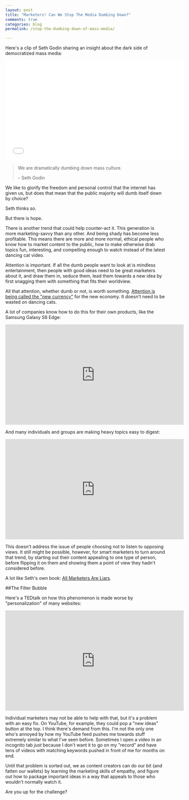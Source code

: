 ```yaml
---
layout: post
title: "Marketers! Can We Stop The Media Dumbing Down?"
comments: true
categories: blog
permalink: /stop-the-dumbing-down-of-mass-media/

---
```


Here's a clip of Seth Godin sharing an insight about the dark side of democratized mass media:

<iframe width="560" height="315" src="//www.youtube.com/embed/OGJUF3aAhhc?start=1898&end=1974" frameborder="0"> </iframe>

> We are dramatically dumbing down mass culture.
>
> – Seth Godin

We like to glorify the freedom and personal control that the internet has given us, but does that mean that the public majority will dumb itself down by choice? 

Seth thinks so. 

But there is hope. 

<!-- more -->

There is another trend that could help counter-act it. This generation is more marketing-savvy than any other. And being shady has become less profitable. This means there are more and more normal, ethical people who know how to market content to the public, how to make otherwise drab topics fun, interesting, and compelling enough to watch instead of the latest dancing cat video. 

Attention is important. If all the dumb people want to look at is mindless entertainment, then people with good ideas need to be great marketers about it, and draw them in, seduce them, lead them towards a new idea by first snagging them with something that fits their worldview. 

All that attention, whether dumb or not, is worth something. [Attention is being called the "new currency"](http://www.entrepreneur.com/article/243087) for the new economy. It doesn't need to be wasted on dancing cats. 

A lot of companies know how to do this for their own products, like the Samsung Galaxy S6 Edge: 

<iframe width="560" height="315" src="https://www.youtube.com/embed/K79w0kRS4BA" frameborder="0"> </iframe>

And many individuals and groups are making heavy topics easy to digest:

<iframe width="560" height="315" src="https://www.youtube.com/embed/NbuUW9i-mHs" frameborder="0"> </iframe>

This doesn't address the issue of people choosing not to listen to opposing views. It still might be possible, however, for smart marketers to turn around that trend, by starting out their content appealing to one type of person, before flipping it on them and showing them a point of view they hadn't considered before. 

A lot like Seth's own book: [All Marketers Are Liars](http://www.amazon.co.uk/gp/product/1591845335/ref=as_li_tl?ie=UTF8&camp=1634&creative=19450&creativeASIN=1591845335&linkCode=as2&tag=diydcom-21). 

##The Filter Bubble

Here's a TEDtalk on how this phenomenon is made worse by "personalization" of many websites:

<iframe width="560" height="315" src="https://www.youtube.com/embed/B8ofWFx525s" frameborder="0" allowfullscreen></iframe>

Individual marketers may not be able to help with that, but it's a problem with an easy fix. On YouTube, for example, they could pop a "new ideas" button at the top. I think there's demand from this. I'm not the only one who's annoyed by how my YouTube feed pushes me towards stuff extremely similar to what I've seen before. Sometimes I open a video in an incognito tab *just* because I don't want it to go on my "record" and have tens of videos with matching keywords pushed in front of me for months on end. 

Until that problem is sorted out, we as content creators can do our bit (and fatten our wallets) by learning the marketing skills of empathy, and figure out how to package important ideas in a way that appeals to those who wouldn't normally watch it. 

Are you up for the challenge? 